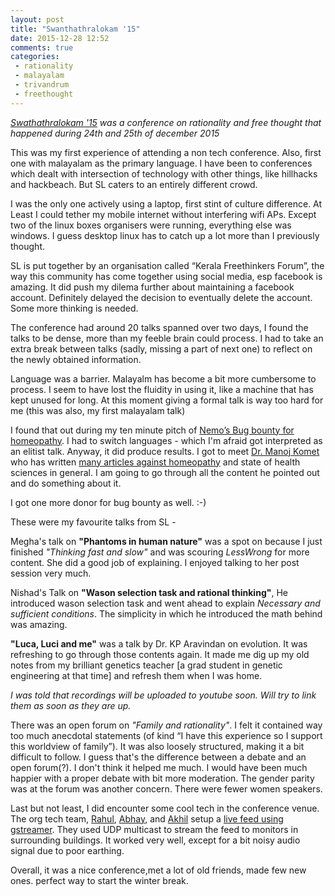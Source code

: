 ```yaml
---
layout: post
title: "Swanthathralokam '15"
date: 2015-12-28 12:52
comments: true
categories:
 - rationality
 - malayalam
 - trivandrum
 - freethought
---
```


_[Swathathralokam '15](http://swathanthralokam2015.com/) was a conference on rationality and free thought that happened during 24th and 25th of december 2015_

This was my first experience of attending a non tech conference. Also, first one with malayalam as the primary language. I have been to conferences which dealt with intersection of technology with other things, like hillhacks and hackbeach.  But SL caters to an entirely different crowd.

I was the only one actively using a laptop, first stint of culture difference. At Least I could tether my mobile internet without interfering wifi APs. Except two of the linux boxes organisers were running, everything else was windows. I guess desktop linux has to catch up a lot more than I previously thought.

SL is put together by an organisation called “Kerala Freethinkers Forum”, the way this community has come together using social media, esp facebook is amazing. It did push my dilema further about maintaining a facebook account. Definitely delayed the decision to eventually delete the account. Some more thinking is needed.

The conference had around 20 talks spanned over two days, I found the talks to be dense, more than my feeble brain could process. I had to take an extra break between talks (sadly, missing a part of next one) to reflect on the newly obtained information.


Language was a barrier. Malayalm has become a bit more cumbersome to process. I seem to have lost the fluidity in using it, like a machine that has kept unused for long. At this moment giving a formal talk is way too hard for me (this was also, my first malayalam talk)

I found that out during my ten minute pitch of [Nemo’s Bug bounty for homeopathy](http://captnemo.in/homeopathy/). I had to switch languages - which I'm afraid got interpreted as an elitist talk. Anyway, it did produce results. I got to meet [Dr. Manoj Komet](https://www.researchgate.net/profile/Manoj_Komath) who has written [many articles against homeopathy](http://yukthiyugam.com/tag/manoj-komath/) and state of health sciences in general. I am going to go through all the content he pointed out and do something about it.

I got one more donor for bug bounty as well. :-)

These were my favourite talks from SL -

Megha's talk on __"Phantoms in human nature"__ was a spot on because I just finished _"Thinking fast and slow"_ and was scouring _LessWrong_ for more content. She did a good job of explaining. I enjoyed talking to her post session very much.

Nishad's Talk on __"Wason selection task and rational thinking"__, He introduced wason selection task and went ahead to explain _Necessary and sufficient conditions_. The simplicity in which he introduced the math behind was amazing.

__"Luca, Luci and me"__ was a talk by Dr. KP Aravindan on evolution. It was refreshing to go through those contents again. It made me dig up my old notes from my brilliant genetics teacher [a grad student in genetic engineering at that time] and refresh them when I was home.


_I was told that recordings will be uploaded to youtube soon. Will try to link them as soon as they are up._

There was an open forum  on _"Family and rationality"_. I felt it contained way too much anecdotal statements (of kind “I have this experience so I support this worldview of family”). It was also loosely structured, making it a bit difficult to follow. I guess that's the difference between a debate and an open forum(?). I don't think it helped me much. I would have been much happier with a proper debate with bit more moderation. The gender parity was at the forum was another concern. There were fewer women speakers.

Last but not least, I did encounter some cool tech in the conference venue. The org tech team, [Rahul](https://www.facebook.com/2ar.rahul), [Abhay](https://www.facebook.com/abhai.sasidharan), and [Akhil](https://www.facebook.com/profile.php?id=100009322327244&fref=ts) setup a [live feed using gstreamer](https://gist.github.com/ar-rahul/50b5044aca38918223e7). They used UDP multicast to stream the feed to monitors in surrounding buildings. It worked very well, except for a bit noisy audio signal due to poor earthing.


Overall, it was a nice conference,met a lot of old friends, made few new ones. perfect way to start the winter break.
